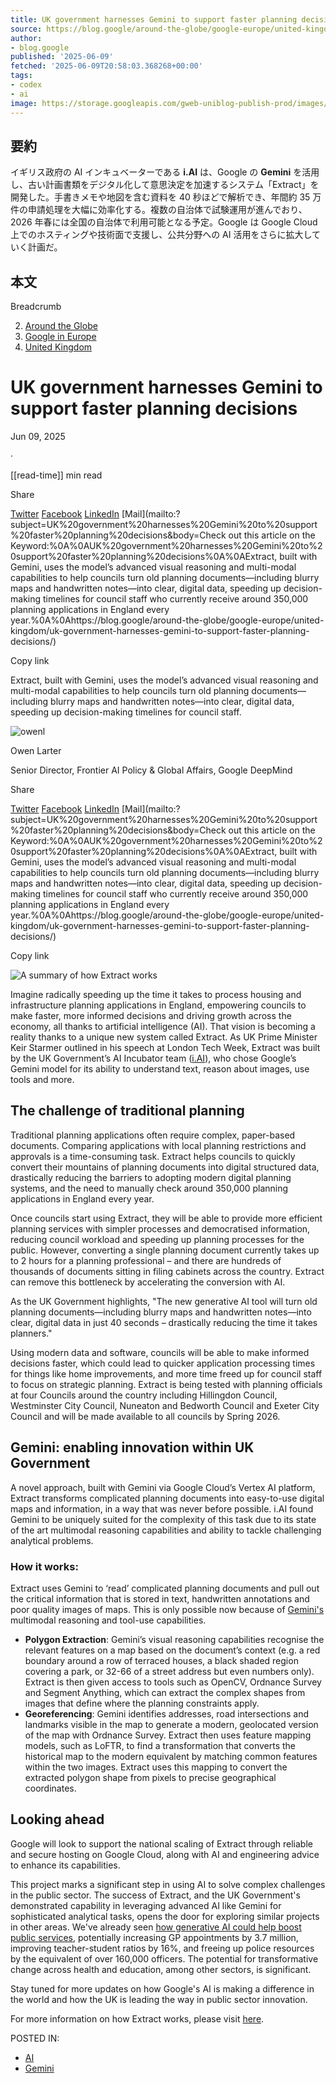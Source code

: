 ```yaml
---
title: UK government harnesses Gemini to support faster planning decisions
source: https://blog.google/around-the-globe/google-europe/united-kingdom/uk-government-harnesses-gemini-to-support-faster-planning-decisions/
author:
- blog.google
published: '2025-06-09'
fetched: '2025-06-09T20:58:03.368268+00:00'
tags:
- codex
- ai
image: https://storage.googleapis.com/gweb-uniblog-publish-prod/images/overview.width-1300.png
---
```


## 要約

イギリス政府の AI インキュベーターである **i.AI** は、Google の **Gemini** を活用し、古い計画書類をデジタル化して意思決定を加速するシステム「Extract」を開発した。手書きメモや地図を含む資料を 40 秒ほどで解析でき、年間約 35 万件の申請処理を大幅に効率化する。複数の自治体で試験運用が進んでおり、2026 年春には全国の自治体で利用可能となる予定。Google は Google Cloud 上でのホスティングや技術面で支援し、公共分野への AI 活用をさらに拡大していく計画だ。

## 本文

Breadcrumb

2. [Around the Globe](https://blog.google/around-the-globe/)
3. [Google in Europe](https://blog.google/around-the-globe/google-europe/)
4. [United Kingdom](https://blog.google/around-the-globe/google-europe/united-kingdom/)

# UK government harnesses Gemini to support faster planning decisions

Jun 09, 2025

·

[[read-time]] min read

Share

[Twitter](https://twitter.com/intent/tweet?text=UK%20government%20harnesses%20Gemini%20to%20support%20faster%20planning%20decisions%20%40google&url=https://blog.google/around-the-globe/google-europe/united-kingdom/uk-government-harnesses-gemini-to-support-faster-planning-decisions/)
[Facebook](https://www.facebook.com/sharer/sharer.php?caption=UK%20government%20harnesses%20Gemini%20to%20support%20faster%20planning%20decisions&u=https://blog.google/around-the-globe/google-europe/united-kingdom/uk-government-harnesses-gemini-to-support-faster-planning-decisions/)
[LinkedIn](https://www.linkedin.com/shareArticle?mini=true&url=https://blog.google/around-the-globe/google-europe/united-kingdom/uk-government-harnesses-gemini-to-support-faster-planning-decisions/&title=UK%20government%20harnesses%20Gemini%20to%20support%20faster%20planning%20decisions)
[Mail](mailto:?subject=UK%20government%20harnesses%20Gemini%20to%20support%20faster%20planning%20decisions&body=Check out this article on the Keyword:%0A%0AUK%20government%20harnesses%20Gemini%20to%20support%20faster%20planning%20decisions%0A%0AExtract, built with Gemini, uses the model’s advanced visual reasoning and multi-modal capabilities to help councils turn old planning documents—including blurry maps and handwritten notes—into clear, digital data, speeding up decision-making timelines for council staff who currently receive around 350,000 planning applications in England every year.%0A%0Ahttps://blog.google/around-the-globe/google-europe/united-kingdom/uk-government-harnesses-gemini-to-support-faster-planning-decisions/)

Copy link

Extract, built with Gemini, uses the model’s advanced visual reasoning and multi-modal capabilities to help councils turn old planning documents—including blurry maps and handwritten notes—into clear, digital data, speeding up decision-making timelines for council staff.

![owenl](https://storage.googleapis.com/gweb-uniblog-publish-prod/images/owenl.max-244x184.format-webp.webp)

Owen Larter

Senior Director, Frontier AI Policy & Global Affairs, Google DeepMind

Share

[Twitter](https://twitter.com/intent/tweet?text=UK%20government%20harnesses%20Gemini%20to%20support%20faster%20planning%20decisions%20%40google&url=https://blog.google/around-the-globe/google-europe/united-kingdom/uk-government-harnesses-gemini-to-support-faster-planning-decisions/)
[Facebook](https://www.facebook.com/sharer/sharer.php?caption=UK%20government%20harnesses%20Gemini%20to%20support%20faster%20planning%20decisions&u=https://blog.google/around-the-globe/google-europe/united-kingdom/uk-government-harnesses-gemini-to-support-faster-planning-decisions/)
[LinkedIn](https://www.linkedin.com/shareArticle?mini=true&url=https://blog.google/around-the-globe/google-europe/united-kingdom/uk-government-harnesses-gemini-to-support-faster-planning-decisions/&title=UK%20government%20harnesses%20Gemini%20to%20support%20faster%20planning%20decisions)
[Mail](mailto:?subject=UK%20government%20harnesses%20Gemini%20to%20support%20faster%20planning%20decisions&body=Check out this article on the Keyword:%0A%0AUK%20government%20harnesses%20Gemini%20to%20support%20faster%20planning%20decisions%0A%0AExtract, built with Gemini, uses the model’s advanced visual reasoning and multi-modal capabilities to help councils turn old planning documents—including blurry maps and handwritten notes—into clear, digital data, speeding up decision-making timelines for council staff who currently receive around 350,000 planning applications in England every year.%0A%0Ahttps://blog.google/around-the-globe/google-europe/united-kingdom/uk-government-harnesses-gemini-to-support-faster-planning-decisions/)

Copy link

![A summary of how Extract works](https://storage.googleapis.com/gweb-uniblog-publish-prod/images/overview.width-200.format-webp.webp)

Imagine radically speeding up the time it takes to process housing and infrastructure planning applications in England, empowering councils to make faster, more informed decisions and driving growth across the economy, all thanks to artificial intelligence (AI). That vision is becoming a reality thanks to a unique new system called Extract. As UK Prime Minister Keir Starmer outlined in his speech at London Tech Week, Extract was built by the UK Government’s AI Incubator team ([i.AI](http://ai.gov.uk/)), who chose Google’s Gemini model for its ability to understand text, reason about images, use tools and more.

## The challenge of traditional planning

Traditional planning applications often require complex, paper-based documents. Comparing applications with local planning restrictions and approvals is a time-consuming task. Extract helps councils to quickly convert their mountains of planning documents into digital structured data, drastically reducing the barriers to adopting modern digital planning systems, and the need to manually check around 350,000 planning applications in England every year.

Once councils start using Extract, they will be able to provide more efficient planning services with simpler processes and democratised information, reducing council workload and speeding up planning processes for the public. However, converting a single planning document currently takes up to 2 hours for a planning professional – and there are hundreds of thousands of documents sitting in filing cabinets across the country. Extract can remove this bottleneck by accelerating the conversion with AI.

As the UK Government highlights, "The new generative AI tool will turn old planning documents—including blurry maps and handwritten notes—into clear, digital data in just 40 seconds – drastically reducing the time it takes planners."

Using modern data and software, councils will be able to make informed decisions faster, which could lead to quicker application processing times for things like home improvements, and more time freed up for council staff to focus on strategic planning. Extract is being tested with planning officials at four Councils around the country including Hillingdon Council, Westminster City Council, Nuneaton and Bedworth Council and Exeter City Council and will be made available to all councils by Spring 2026.

## Gemini: enabling innovation within UK Government

A novel approach, built with Gemini via Google Cloud’s Vertex AI platform, Extract transforms complicated planning documents into easy-to-use digital maps and information, in a way that was never before possible. i.AI found Gemini to be uniquely suited for the complexity of this task due to its state of the art multimodal reasoning capabilities and ability to tackle challenging analytical problems.

### How it works:

Extract uses Gemini to ‘read’ complicated planning documents and pull out the critical information that is stored in text, handwritten annotations and poor quality images of maps. This is only possible now because of [Gemini's](https://blog.google/technology/google-deepmind/google-gemini-ai-update-december-2024/#gemini-2-0-flash) multimodal reasoning and tool-use capabilities.

- **Polygon Extraction**: Gemini’s visual reasoning capabilities recognise the relevant features on a map based on the document’s context (e.g. a red boundary around a row of terraced houses, a black shaded region covering a park, or 32-66 of a street address but even numbers only). Extract is then given access to tools such as OpenCV, Ordnance Survey and Segment Anything, which can extract the complex shapes from images that define where the planning constraints apply.
- **Georeferencing**: Gemini identifies addresses, road intersections and landmarks visible in the map to generate a modern, geolocated version of the map with Ordnance Survey. Extract then uses feature mapping models, such as LoFTR, to find a transformation that converts the historical map to the modern equivalent by matching common features within the two images. Extract uses this mapping to convert the extracted polygon shape from pixels to precise geographical coordinates.

## Looking ahead

Google will look to support the national scaling of Extract through reliable and secure hosting on Google Cloud, along with AI and engineering advice to enhance its capabilities.

This project marks a significant step in using AI to solve complex challenges in the public sector. The success of Extract, and the UK Government's demonstrated capability in leveraging advanced AI like Gemini for sophisticated analytical tasks, opens the door for exploring similar projects in other areas. We've already seen [how generative AI could help boost public services](https://www.publicfirst.co.uk/wp-content/uploads/2024/11/AI-and-the-Public-Sector_final.pdf), potentially increasing GP appointments by 3.7 million, improving teacher-student ratios by 16%, and freeing up police resources by the equivalent of over 160,000 officers. The potential for transformative change across health and education, among other sectors, is significant.

Stay tuned for more updates on how Google's AI is making a difference in the world and how the UK is leading the way in public sector innovation.

For more information on how Extract works, please visit [here](https://www.gov.uk/government/news/pm-unveils-ai-breakthrough-to-slash-planning-delays-and-help-build-15-million-homes-6-june-2025).

POSTED IN:

- [AI](https://blog.google/technology/ai/)
- [Gemini](https://blog.google/products/gemini/)
